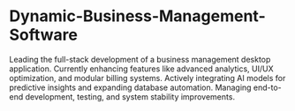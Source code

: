# Dynamic-Business-Management-Software
Leading the full-stack development of a business management desktop application. Currently enhancing features like advanced analytics, UI/UX optimization, and modular billing systems. Actively integrating AI models for predictive insights and expanding database automation. Managing end-to-end development, testing, and system stability improvements.
